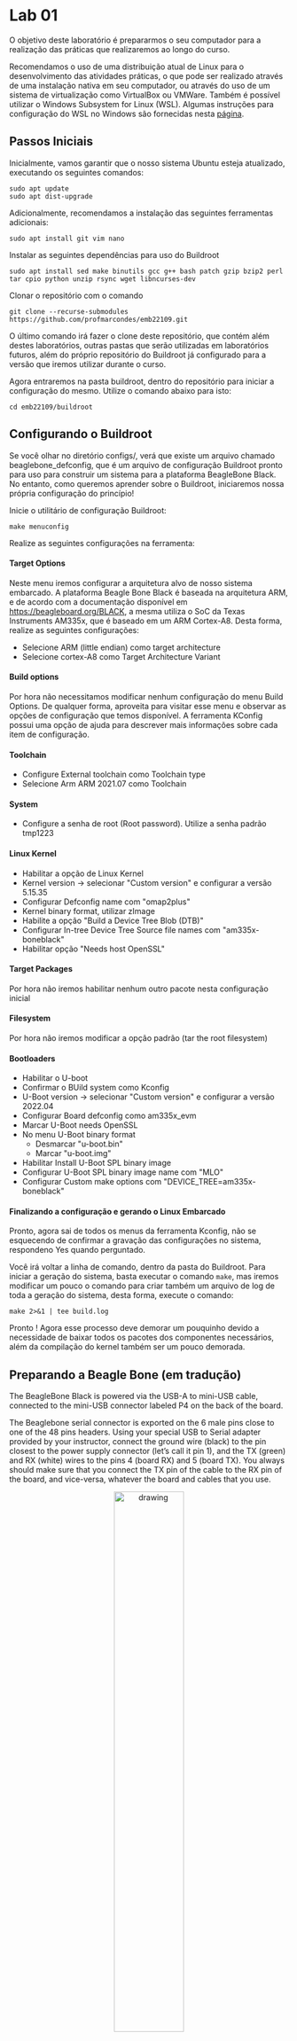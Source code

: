 # Lab 01

O objetivo deste laboratório é prepararmos o seu computador para a realização das práticas que realizaremos ao longo do curso.

Recomendamos o uso de uma distribuição atual de Linux para o desenvolvimento das atividades práticas, o que pode ser realizado através de uma instalação nativa em seu computador, ou através do uso de um sistema de virtualização como VirtualBox ou VMWare. Também é possível utilizar o Windows Subsystem for Linux (WSL). Algumas instruções para configuração do WSL no Windows são fornecidas nesta [página](wsl/README.md).

## Passos Iniciais

Inicialmente, vamos garantir que o nosso sistema Ubuntu esteja atualizado, executando os seguintes comandos:

```
sudo apt update
sudo apt dist-upgrade
```

Adicionalmente, recomendamos a instalação das seguintes ferramentas adicionais:

```
sudo apt install git vim nano 
```

Instalar as seguintes dependências para uso do Buildroot

```
sudo apt install sed make binutils gcc g++ bash patch gzip bzip2 perl tar cpio python unzip rsync wget libncurses-dev
```

Clonar o repositório com o comando

```
git clone --recurse-submodules https://github.com/profmarcondes/emb22109.git
```

O último comando irá fazer o clone deste repositório, que contém além destes laboratórios, outras pastas que serão utilizadas em laboratórios futuros, além do próprio repositório do Buildroot já configurado para a versão que iremos utilizar durante o curso.

Agora entraremos na pasta buildroot, dentro do repositório para iniciar a configuração do mesmo. Utilize o comando abaixo para isto:

```
cd emb22109/buildroot
```

## Configurando o Buildroot

Se você olhar no diretório configs/, verá que existe um arquivo chamado beaglebone_defconfig, que é um arquivo de configuração Buildroot pronto para uso para construir um sistema para a plataforma BeagleBone Black. No entanto, como queremos aprender sobre o Buildroot, iniciaremos nossa própria configuração do princípio!

Inicie o utilitário de configuração Buildroot:

```
make menuconfig
```

Realize as seguintes configurações na ferramenta:

#### Target Options

Neste menu iremos configurar a arquitetura alvo de nosso sistema embarcado. A plataforma Beagle Bone Black é baseada na arquitetura ARM, e de acordo com a documentação disponível em https://beagleboard.org/BLACK, a mesma utiliza o SoC da Texas Instruments AM335x, que é baseado em um ARM Cortex-A8. Desta forma, realize as seguintes configurações:

  - Selecione ARM (little endian) como  target architecture
  - Selecione cortex-A8 como Target Architecture Variant

#### Build options

Por hora não necessitamos modificar nenhum configuração do menu Build Options. De qualquer forma, aproveita para visitar esse menu e observar as opções de configuração que temos disponível. A ferramenta KConfig possui uma opção de ajuda para descrever mais informações sobre cada item de configuração. 

#### Toolchain
  - Configure External toolchain como Toolchain type
  - Selecione Arm ARM 2021.07 como Toolchain
 
#### System
 - Configure a senha de root (Root password). Utilize a senha padrão tmp1223
 
#### Linux Kernel
 - Habilitar a opção de Linux Kernel 
 - Kernel version -> selecionar "Custom version" e configurar a versão 5.15.35
 - Configurar Defconfig name com "omap2plus"
 - Kernel binary format, utilizar zImage
 - Habilite a opção "Build a Device Tree Blob (DTB)" 
 - Configurar In-tree Device Tree Source file names com "am335x-boneblack"
 - Habilitar opção "Needs host OpenSSL"
 
#### Target Packages

Por hora não iremos habilitar nenhum outro pacote nesta configuração inicial

#### Filesystem

Por hora não iremos modificar a opção padrão (tar the root filesystem)

#### Bootloaders

  - Habilitar o U-boot
  - Confirmar o BUild system como Kconfig
  - U-Boot version -> selecionar "Custom version" e configurar a versão 2022.04
  - Configurar Board defconfig como am335x_evm
  - Marcar U-Boot needs OpenSSL
  - No menu U-Boot binary format
    - Desmarcar "u-boot.bin"
    - Marcar "u-boot.img"
  - Habilitar Install U-Boot SPL binary image 
  - Configurar U-Boot SPL binary image name com "MLO"
  - Configurar Custom make options com "DEVICE_TREE=am335x-boneblack"

#### Finalizando a configuração e gerando o Linux Embarcado

Pronto, agora sai de todos os menus da ferramenta Kconfig, não se esquecendo de confirmar a gravação das configurações no sistema, respondeno Yes quando perguntado.

Você irá voltar a linha de comando, dentro da pasta do Buildroot. Para iniciar a geração do sistema, basta executar o comando ```make```, mas iremos modificar um pouco o comando para criar também um arquivo de log de toda a geração do sistema, desta forma, execute o comando:

```
make 2>&1 | tee build.log
```

Pronto ! Agora esse processo deve demorar um pouquinho devido a necessidade de baixar todos os pacotes dos componentes necessários, além da compilação do kernel também ser um pouco demorada.

## Preparando a Beagle Bone (em tradução)

The BeagleBone Black is powered via the USB-A to mini-USB cable, connected to the mini-USB
connector labeled P4 on the back of the board.

The Beaglebone serial connector is exported on the 6 male pins close to one of the 48 pins
headers. Using your special USB to Serial adapter provided by your instructor, connect the
ground wire (black) to the pin closest to the power supply connector (let’s call it pin 1), and
the TX (green) and RX (white) wires to the pins 4 (board RX) and 5 (board TX). You always should 
make sure that you connect the TX pin of the cable to the RX pin of the board, and vice-versa, 
whatever the board and cables that you use.

<p align="center"><img src="imgs/beaglebone-black-serial-connection.jpg" alt="drawing" align="center" width="50%"/>

Once the USB to Serial connector is plugged in, a new serial port should appear: /dev/ttyUSB0.

You can also see this device appear by looking at the output of dmesg.

To communicate with the board through the serial port, install a serial communication program, such as picocom:

```
sudo apt install picocom
```

If you run ls -l /dev/ttyUSB0, you can also see that only root and users belonging to the
dialout group have read and write access to this file. Therefore, you need to add your user to
the dialout group:

```
sudo adduser $USER dialout
```

Important: for the group change to be effective, in Ubuntu 18.04, you have to completely reboot
the system <!--2 As explained on https://askubuntu.com/questions/1045993/after-adding-a-group-logoutlogin-is-notenough-in-18-04/.
-->. A workaround is to run newgrp dialout, but it is not global. You have to run it
in each terminal.

Now, you can run picocom -b 115200 /dev/ttyUSB0, to start serial communication on /dev/
ttyUSB0, with a baudrate of 115200. If you wish to exit picocom, press [Ctrl][a] followed by
[Ctrl][x].

There should be nothing on the serial line so far, as the board is not powered up yet.

## Prepare the SD card

Our SD card needs to be split in two partitions:

  - A first partition for the bootloader. It needs to comply with the requirements of the
AM335x SoC so that it can find the bootloader in this partition. It should be a FAT32 partition. 
We will store the bootloader (MLO and u-boot.img), the kernel image (zImage)and
the Device Tree (am335x-boneblack.dtb). 
  - A second partition for the root filesystem. It can use whichever filesystem type you want,
but for our system, we’ll use ext4.

First, let’s identify under what name your SD card is identified in your system: look at the
output of cat /proc/partitions and find your SD card. In general, if you use the internal SD
card reader of a laptop, it will be mmcblk0, while if you use an external USB SD card reader, it
will be sdX (i.e sdb, sdc, etc.). **Be careful: /dev/sda is generally the hard drive of your
machine!**

If your SD card is /dev/mmcblk0, then the partitions inside the SD card are named /dev/
mmcblk0p1, /dev/mmcblk0p2, etc. If your SD card is /dev/sdc, then the partitions inside are
named /dev/sdc1, /dev/sdc2, etc.

To format your SD card, do the following steps:

1. Unmount all partitions of your SD card (they are generally automatically mounted by
Ubuntu)

2. Erase the beginning of the SD card to ensure that the existing partitions are not going to
be mistakenly detected:

   ```
   sudo dd if=/dev/zero of=/dev/mmcblk0 bs=1M count=16. 
   ```
   
   Use sdc or sdb instead of mmcblk0 if needed.

3. Create the two partitions.
    - Start the cfdisk tool for that:
    
      ```
      sudo cfdisk /dev/mmcblk0      
      ```
    
    - Chose the dos partition table type
    - Create a first small partition (128 MB), primary, with type e (W95 FAT16) and mark it bootable
    - Create a second partition, also primary, with the rest of the available space, with type 83 (Linux).
    - Exit cfdisk


4. Format the first partition as a FAT32 filesystem:

   ```
   sudo mkfs.vfat -F 32 -n boot /dev/mmcblk0p1. 
   ```

   Use sdc1 or sdb1 instead of mmcblk0p1 if needed.
  
5. Format the second partition as an ext4 filesystem:

   ```
   sudo mkfs.ext4 -L rootfs -E nodiscard /dev/mmcblk0p2. 
   ```
   
   Use sdc2 or sdb2 instead of mmcblk0p2 if needed.
  
      - -L assigns a volume name to the partition
      - -E nodiscard disables bad block discarding. While this should be a useful option for cards with bad blocks, skipping this step saves long minutes in SD cards.

Remove the SD card and insert it again, the two partitions should be mounted automatically,
in /media/$USER/boot and /media/$USER/rootfs.

Now everything should be ready. Hopefully by that time the Buildroot build should have
completed. If not, wait a little bit more.

## Flash the system

Once Buildroot has finished building the system, it’s time to put it on the SD card:

  - Copy the MLO, u-boot.img, zImage and am335x-boneblack.dtb files from output/images/
to the boot partition of the SD card.
    ```
    cp output/images/{MLO,u-boot.img,zImage,am335x-boneblack.dtb} /media/$USER/boot/
    ```
  - Extract the rootfs.tar file to the rootfs partition of the SD card, using:  
    ```
    sudo tar -C /media/$USER/rootfs/ -xf output/images/rootfs.tar 
    ```

- Create a file named extlinux/extlinux.conf in the boot partition. This file should contain
the following lines:

```
label buildroot
kernel /zImage
devicetree /am335x-boneblack.dtb
append console=ttyO0,115200 root=/dev/mmcblk0p2 rootwait
```

These lines teach the U-Boot bootloader how to load the Linux kernel image and the
Device Tree, before booting the kernel. It uses a standard U-Boot mechanism called distro
boot command, see https://source.denx.de/u-boot/u-boot/-/raw/master/doc/README.
distro for more details.

Cleanly unmount the two SD card partitions, and eject the SD card.

## Boot the system

Insert the SD card in the BeagleBone Black. Push the S2 button (located near the USB host
connector) and plug the USB power cable while holding S2. Pushing S2 forces the BeagleBone
Black to boot from the SD card instead of from the internal eMMC.

You should see your system booting. Make sure that the U-Boot SPL and U-Boot version and
build dates match with the current date. Do the same check for the Linux kernel.
Login as root on the BeagleBone Black, and explore the system. Run ps to see which processes
are running, and look at what Buildroot has generated in /bin, /lib, /usr and /etc.
Note: if your system doesn’t boot as expected, make sure to reset the U-Boot environment by
running the following U-Boot commands:

```
env default -f -a
saveenv
```

and reset. This is needed because the U-Boot loaded from the SD card still loads the U-Boot
environment from the eMMC. Ask your instructor for additional clarifications if needed.

## Explore the build log

Back to your build machine, since we redirected the build output to a file called build.log, we
can now have a look at it to see what happened. Since the Buildroot build is quite verbose,
Buildroot prints before each important step a message prefixed by the >>> sign. So to get an
overall idea of what the build did, you can run:

```
grep ">>>" build.log
```

You see the different packages between downloaded, extracted, patched, configured, built and
installed.

Feel free to explore the output/ directory as well.
